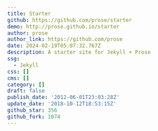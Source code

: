 ```yaml
---
title: Starter
github: https://github.com/prose/starter
demo: http://prose.github.io/starter
author: prose
author_link: https://github.com/prose
date: 2024-02-19T05:07:32.767Z
description: A starter site for Jekyll + Prose
ssg:
  - Jekyll
css: []
cms: []
category: []
draft: false
publish_date: '2012-06-01T23:03:28Z'
update_date: '2018-10-12T18:53:15Z'
github_star: 356
github_fork: 1074
---
```

